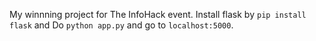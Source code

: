 My winnning project for The InfoHack event. 
Install flask by `pip install flask` and Do `python app.py` and go to `localhost:5000`.
